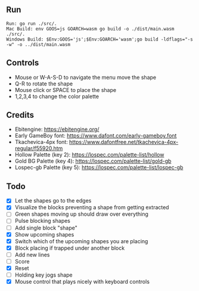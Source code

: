 ## Run
```
Run: go run ./src/.
Mac Build: env GOOS=js GOARCH=wasm go build -o ./dist/main.wasm ./src/.
Windows Build: $Env:GOOS='js';$Env:GOARCH='wasm';go build -ldflags="-s -w" -o ../dist/main.wasm
```

## Controls
- Mouse or W-A-S-D to navigate the menu move the shape
- Q-R to rotate the shape
- Mouse click or SPACE to place the shape
- 1,2,3,4 to change the color palette 

## Credits
- Ebitengine: https://ebitengine.org/
- Early GameBoy font: https://www.dafont.com/early-gameboy.font
- Tkachevica-4px font: https://www.dafontfree.net/tkachevica-4px-regular/f55920.htm
- Hollow Palette (key 2): https://lospec.com/palette-list/hollow
- Gold BG Palette (key 4): https://lospec.com/palette-list/gold-gb
- Lospec-gb Palette (key 5): https://lospec.com/palette-list/lospec-gb

## Todo
- [x] Let the shapes go to the edges
- [x] Visualize the blocks preventing a shape from getting extracted
- [ ] Green shapes moving up should draw over everything
- [ ] Pulse blocking shapes
- [ ] Add single block "shape"
- [x] Show upcoming shapes
- [x] Switch which of the upcoming shapes you are placing
- [x] Block placing if trapped under another block
- [ ] Add new lines
- [ ] Score
- [x] Reset
- [ ] Holding key jogs shape
- [x] Mouse control that plays nicely with keyboard controls
